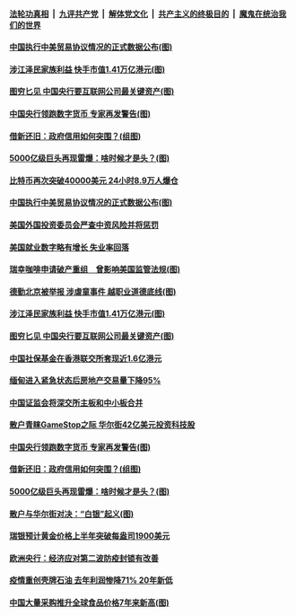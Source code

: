####  [法轮功真相](../../../../basic/blob/master/README.md?t=02062301) &nbsp;|&nbsp; [九评共产党](../../../../9ping.md/blob/master/README.md?t=02062301) &nbsp;|&nbsp; [解体党文化](../../../../jtdwh.md/blob/master/README.md?t=02062301)  &nbsp;|&nbsp; [共产主义的终极目的](../../../../gczydzjmd.md/blob/master/README.md?t=02062301) &nbsp;|&nbsp; [魔鬼在统治我们的世界](../../../../mgztzwmdsj.md/blob/master/README.md?t=02062301) 

#### [中国执行中美贸易协议情况的正式数据公布(图)](../pages/p5/961682.md?t=02062301) 

#### [涉江泽民家族利益 快手市值1.41万亿港元(图)](../pages/p5/961620.md?t=02062301) 

#### [图穷匕见 中国央行要互联网公司最关键资产(图)](../pages/p5/961590.md?t=02062301) 

#### [中国央行领跑数字货币 专家再发警告(图)](../pages/p5/961557.md?t=02062301) 

#### [借新还旧：政府信用如何突围？(组图)](../pages/p5/961501.md?t=02062301) 

#### [5000亿级巨头再现雷爆：啥时候才是头？(图)](../pages/p5/961507.md?t=02062301) 

#### [比特币再次突破40000美元 24小时8.9万人爆仓](../pages/p5/961683.md?t=02062301) 

#### [中国执行中美贸易协议情况的正式数据公布(图)](../pages/p5/961682.md?t=02062301) 

#### [美国外国投资委员会严查中资风险并将惩罚](../pages/p5/961677.md?t=02062301) 

#### [美国就业数字略有增长 失业率回落](../pages/p5/961675.md?t=02062301) 

#### [瑞幸咖啡申请破产重组　曾影响美国监管法规(图)](../pages/p5/961596.md?t=02062301) 

#### [德勤北京被举报 涉虐童事件 越职业道德底线(图)](../pages/p5/961630.md?t=02062301) 

#### [涉江泽民家族利益 快手市值1.41万亿港元(图)](../pages/p5/961620.md?t=02062301) 

#### [图穷匕见 中国央行要互联网公司最关键资产(图)](../pages/p5/961590.md?t=02062301) 

#### [中国社保基金在香港联交所套现近1.6亿港元](../pages/p5/961591.md?t=02062301) 

#### [缅甸进入紧急状态后房地产交易量下降95%](../pages/p5/961567.md?t=02062301) 

#### [中国证监会将深交所主板和中小板合并](../pages/p5/961566.md?t=02062301) 

#### [散户青睐GameStop之际 华尔街42亿美元投资科技股](../pages/p5/961563.md?t=02062301) 

#### [中国央行领跑数字货币 专家再发警告(图)](../pages/p5/961557.md?t=02062301) 

#### [借新还旧：政府信用如何突围？(组图)](../pages/p5/961501.md?t=02062301) 

#### [5000亿级巨头再现雷爆：啥时候才是头？(图)](../pages/p5/961507.md?t=02062301) 

#### [散户与华尔街对决：“白银”起义(图)](../pages/p5/961498.md?t=02062301) 

#### [瑞银预计黄金价格上半年突破每盎司1900美元](../pages/p5/961483.md?t=02062301) 

#### [欧洲央行：经济应对第二波防疫封锁有改善](../pages/p5/961482.md?t=02062301) 

#### [疫情重创壳牌石油 去年利润惨降71% 20年新低](../pages/p5/961480.md?t=02062301) 

#### [中国大量采购推升全球食品价格7年来新高(图)](../pages/p5/961474.md?t=02062301) 

